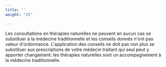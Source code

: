 ```yaml
---
title: ''
weight: "25"

---
```

Les consultations en thérapies naturelles ne peuvent en aucun cas se substituer à la médecine traditionnelle et les conseils donnés n'ont pas valeur d'ordonnance. L'application des conseils ne doit pas non plus se substituer aux prescriptions de votre médecin traitant qui seul peut y apporter changement: les thérapies naturelles sont un accompagnement à la médecine traditionnelle.